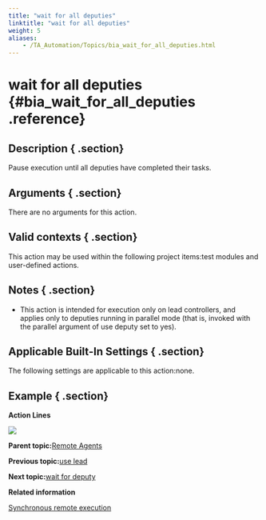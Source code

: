 ```yaml
--- 
title: "wait for all deputies"
linktitle: "wait for all deputies"
weight: 5
aliases: 
    - /TA_Automation/Topics/bia_wait_for_all_deputies.html
---
```

# wait for all deputies {#bia_wait_for_all_deputies .reference}

## Description { .section}

Pause execution until all deputies have completed their tasks.

## Arguments { .section}

There are no arguments for this action.

## Valid contexts { .section}

This action may be used within the following project items:test modules and user-defined actions.

## Notes { .section}

-   This action is intended for execution only on lead controllers, and applies only to deputies running in parallel mode \(that is, invoked with the parallel argument of use deputy set to yes\).

## Applicable Built-In Settings { .section}

The following settings are applicable to this action:none.

## Example { .section}

**Action Lines**

![](../Images/bia_wait_for_all_deputies_pgm.png)

**Parent topic:**[Remote Agents](../../TA_Automation/Topics/bia_Remote_agents.html)

**Previous topic:**[use lead](../../TA_Automation/Topics/bia_use_lead.html)

**Next topic:**[wait for deputy](../../TA_Automation/Topics/bia_wait_for_deputy.html)

**Related information**  


[Synchronous remote execution](../../TA_Help/Topics/Test_exec_remote_synchronous.html)


